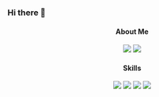 ### Hi there 👋

<div align="center">
  <div>
    <h4>About Me</h4>
    <a href="https://twilight-oboe-72b.notion.site/Back-end-Engineer-70a06de2bce640ed90a7d34942ff522f"><img src="https://img.shields.io/badge/Resume-50AF95?style=for-the-badge&logo=Spreadshirt&logoColor=white"/></a>
    <a href="https://twilight-oboe-72b.notion.site/07ac092349944cf697aa4e260b0f7c76"><img src="https://img.shields.io/badge/Notion-000000?style=for-the-badge&logo=Notion&logoColor=white"/></a>
   </div>
  
   <div>
     <h4>Skills</h4>
     <img src="https://img.shields.io/badge/Java-3776AB?style=for-the-badge&logo=Java&logoColor=white">
     <img src="https://img.shields.io/badge/Spring-3776AB?style=for-the-badge&logo=Spring&logoColor=white">
     <img src="https://img.shields.io/badge/Hibernate-3776AB?style=for-the-badge&logo=Hibernate&logoColor=white">
     <img src="https://img.shields.io/badge/IntelliJ IDEA-000000?style=for-the-badge&logo=IntelliJ IDEA&logoColor=white">
   </div>
 </div>

<!--
**taewonh/taewonh** is a ✨ _special_ ✨ repository because its `README.md` (this file) appears on your GitHub profile.

Here are some ideas to get you started:

- 🔭 I’m currently working on ...
- 🌱 I’m currently learning ...
- 👯 I’m looking to collaborate on ...
- 🤔 I’m looking for help with ...
- 💬 Ask me about ...
- 📫 How to reach me: ...
- 😄 Pronouns: ...
- ⚡ Fun fact: ...
-->
